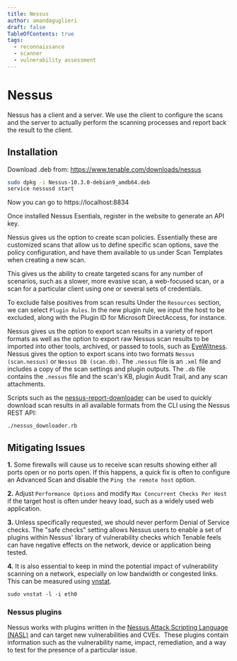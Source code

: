 ```yaml
---
title: Nessus
author: amandaguglieri
draft: false
TableOfContents: true
tags:
  - reconnaissance
  - scanner
  - vulnerability assessment
---
```

# Nessus

Nessus has a client and a server. We use the client to configure the scans and the server to actually perform the scanning processes and report back the result to the client.

## Installation

Download .deb from: https://www.tenable.com/downloads/nessus

```bash
sudo dpkg -i Nessus-10.3.0-debian9_amdb64.deb
service nessusd start
```

Now you can go to https://localhost:8834

Once installed Nessus Esentials, register in the website to generate an API key.

Nessus gives us the option to create scan policies. Essentially these are customized scans that allow us to define specific scan options, save the policy configuration, and have them available to us under Scan Templates when creating a new scan. 

This gives us the ability to create targeted scans for any number of scenarios, such as a slower, more evasive scan, a web-focused scan, or a scan for a particular client using one or several sets of credentials.

To exclude false positives from scan results Under the `Resources` section, we can select `Plugin Rules`. In the new plugin rule, we input the host to be excluded, along with the Plugin ID for Microsoft DirectAccess, for instance.

Nessus gives us the option to export scan results in a variety of report formats as well as the option to export raw Nessus scan results to be imported into other tools, archived, or passed to tools, such as [EyeWitness](https://github.com/FortyNorthSecurity/EyeWitness). Nessus  gives the option to export scans into two formats `Nessus (scan.nessus)` or `Nessus DB (scan.db)`.  The `.nessus` file is an `.xml` file and includes a copy of the scan settings and plugin outputs. The `.db` file contains the `.nessus` file and the scan's KB, plugin Audit Trail, and any scan attachments.

Scripts such as the [nessus-report-downloader](https://raw.githubusercontent.com/eelsivart/nessus-report-downloader/master/nessus6-report-downloader.rb) can be used to quickly download scan results in all available formats from the CLI using the Nessus REST API:

```shell-session
./nessus_downloader.rb 
```

## Mitigating Issues

**1.** Some firewalls will cause us to receive scan results showing either all ports open or no ports open. If this happens, a quick fix is often to configure an Advanced Scan and disable the `Ping the remote host` option.

**2.** Adjust `Performance Options` and modify `Max Concurrent Checks Per Host` if the target host is often under heavy load, such as a widely used web application.

**3.** Unless specifically requested, we should never perform Denial of Service checks. The "safe checks" setting allows Nessus users to enable a set of plugins within Nessus' library of vulnerability checks which Tenable feels can have negative effects on the network, device or application being tested. 

**4.** It is also essential to keep in mind the potential impact of vulnerability scanning on a network, especially on low bandwidth or congested links. This can be measured using [vnstat](https://humdi.net/vnstat/).

```shell-session
sudo vnstat -l -i eth0
```

### Nessus plugins

Nessus works with plugins written in the [Nessus Attack Scripting Language (NASL)](https://en.wikipedia.org/wiki/Nessus_Attack_Scripting_Language) and can target new vulnerabilities and CVEs.  These plugins contain information such as the vulnerability name, impact, remediation, and a way to test for the presence of a particular issue.



